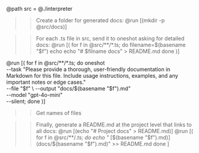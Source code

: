 @path src = @./interpreter

>> Create a folder for generated docs:
@run [(mkdir -p @src/docs)]

>> For each .ts file in src, send it to oneshot asking for detailed docs:
@run [(
  for f in @src/**/*.ts; do
    filename=$(basename "$f")
    echo echo "# $filname docs" > README.md
  done
)]

@run [(
  for f in @src/**/*.ts; do 
    oneshot \
      --task "Please provide a thorough, user-friendly documentation in Markdown for this file. Include usage instructions, examples, and any important notes or edge cases." \
      --file "$f" \
      --output "docs/$(basename "$f").md" \
      --model "gpt-4o-mini" \
      --silent;
  done
)]

>> Get names of files

>> Finally, generate a README.md at the project level that links to all docs:
@run [(echo "# Project docs" > README.md)]
@run [(
  for f in @src/**/*.ts; do 
    echo "* [$(basename "$f").md)](docs/$(basename "$f").md)" >> README.md
  done
]